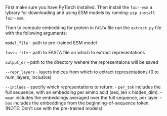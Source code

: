 First make sure you have PyTorch installed.
Then install the `fair-esm` a lybrary for downloading and using ESM models by running:
`pip install fair-esm`.

Then to compute embedding for protein in `FASTA` file run the `extract.py` file with the following arguments:

`model_file` - path to pre-trained ESM model

`fasta_file` - path to FASTA file on which to extract representations

`output_dr` - path to the directory wehere the representaions will be saved

`--repr_layers` - layers indices from which to extract representations (0 to num_layers, inclusive)

`--include` - specify which representations to return:
              - `per_tok` includes the full sequence, with an embedding per amino acid (seq_len x hidden_dim).
              - `mean` includes the embeddings averaged over the full sequence, per layer.
              - `bos` includes the embeddings from the beginning-of-sequence token. (NOTE: Don't use with the pre-trained models)
